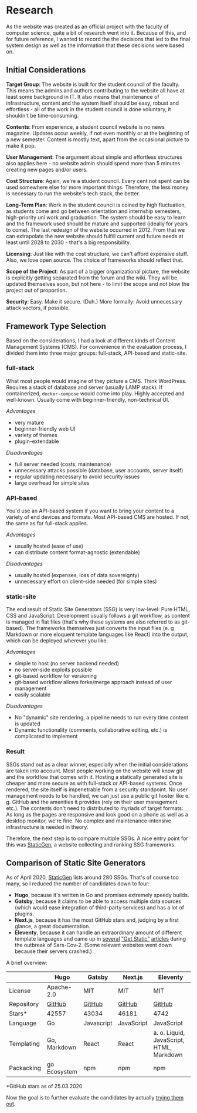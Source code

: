 # Research

As the website was created as an official project with the faculty of computer
science, quite a bit of research went into it. Because of this, and for future
reference, I wanted to record the the decisions that led to the final system
design as well as the information that these decisions were based on.

## Initial Considerations

**Target Group**: The website is built for the student council of the faculty.
This means the admins and authors contributing to the website all have at least
some background in IT. It also means that maintenance of infrastructure,
content and the system itself should be easy, robust and effortless - all of the
work in the student council is done voluntary, it shouldn't be time-consuming.

**Contents**: From experience, a student council website is no news magazine.
Updates occur weekly, if not even monthly or at the beginning of a new semester.
Content is mostly text, apart from the occasional picture to make it pop.

**User Management**: The argument about simple and effortless structures also
applies here - no website admin should spend more than 5 minutes creating new
pages and/or users.

**Cost Structure**: Again, we're a student council. Every cent not spent can be
used somewhere else for more important things. Therefore, the less money is
necessary to run the website's tech stack, the better.

**Long-Term Plan**: Work in the student council is coined by high fluctuation,
as students come and go between orientation and internship semesters,
high-priority uni work and graduation. The system should be easy to learn and
the framework used should be mature and supported (ideally for years to come).
The last redesign of the website occurred in 2012. From that we can extrapolate
the new website should fulfill current and future needs at least until 2028 to
2030 - that's a big responsibility.

**Licensing**: Just like with the cost structure, we can't afford expensive
stuff. Also, we love open source. The choice of frameworks should reflect that.

**Scope of the Project**: As part of a bigger organizational picture, the
website is explicitly getting separated from the forum and the wiki. They will
be updated themselves soon, but not here - to limit the scope and not blow the
project out of proportion.

**Security**: Easy. Make it secure. (Duh.) More formally: Avoid unnecessary
attack vectors, if possible.

## Framework Type Selection

Based on the considerations, I had a look at different kinds of Content
Management Systems (CMS). For convenience in the evaluation process, I divided
them into three major groups: full-stack, API-based and static-site.

### full-stack

What most people would imagine of they picture a CMS. Think WordPress. Requires
a stack of database and server (usually LAMP stack). If containerized,
`docker-compose` would come into play. Highly accepted and well-known. Usually
come with beginner-friendly, non-technical UI.

*Advantages*

* very mature
* beginner-friendly web UI
* variety of themes
* plugin-extendable

*Disadvantages*

* full server needed (costs, maintenance)
* unnecessary attacks possible (database, user accounts, server itself)
* regular updating necessary to avoid security issues
* large overhead for simple sites

### API-based

You'd use an API-based system if you want to bring your content to a variety of
end devices and formats. Most API-based CMS are hosted. If not, the same as for
full-stack applies.

*Advantages*

* usually hosted (ease of use)
* can distribute content format-agnostic (extendable)

*Disadvantages*

* usually hosted (expenses, loss of data sovereignty)
* unnecessary effort on client-side needed (for simple sites)

### static-site

The end result of Static Site Generators (SSG) is very low-level: Pure HTML, CSS
and JavaScript. Development usually follows a git workflow, as content is
managed in flat files (that's why these systems are also referred to as
git-based). The frameworks themselves just converts the input files (e. g
Markdown or more eloquent template languages like React) into the output, which
can be deployed wherever you like.

*Advantages*

* simple to host (no server backend needed)
* no server-side exploits possible
* git-based workflow for versioning
* git-based workflow allows forke/merge approach instead of user management
* easily scalable

*Disadvantages*

* No "dynamic" site rendering, a pipeline needs to run every time content is
  updated
* Dynamic functionality (comments, collaborative editing, etc.) is complicated
  to implement

### Result

SSGs stand out as a clear winner, especially when the initial considerations are
taken into account. Most people working on the website will know git and the
workflow that comes with it. Hosting a statically generated site is cheaper and
more secure as with full-stack or API-based systems. Once rendered, the site
itself is impenetrable from a security standpoint. No user management needs to
be handled, we can just use a public git hoster like e. g. GitHub and the
amenities it provides (rely on their user management etc.). The contents don't
need to distributed to myriads of target formats: As long as the pages are
responsive and look good on a phone as well as a desktop monitor, we're fine. No
complex and maintenance-intensive infrastructure is needed in theory.

Therefore, the next step is to compare multiple SSGs. A nice entry point for
this was [StaticGen](https://www.staticgen.com/), a website collecting and
ranking SSG frameworks.

## Comparison of Static Site Generators

As of April 2020, [StaticGen](https://www.staticgen.com/) lists around 280 SSGs.
That's of course too many, so I reduced the number of candidates down to four:

* **Hugo**, because it's written in Go and promises extremely speedy builds.
* **Gatsby**, because it claims to be able to access multiple data sources
  (which would ease integration of third-party services) and has a lot of
  plugins.
* **Next.js**, because it has the most GitHub stars and, judging by a first
  glance, a great documentation.
* **Eleventy**, because it can handle an extraordinary amount of different
  template languages and came up in
  [several](https://t3n.de/news/krisenmodus-sollten-websites-1266878/)
  ["Get Static"](https://meyerweb.com/eric/thoughts/2020/03/22/get-static/)
  [articles](https://github.com/maxboeck/emergency-site)
  during the outbreak of Sars-Cov-2. (Some relevant websites went down because
  their servers crashed.)

A brief overview:

|            | Hugo         | Gatsby     | Next.js    |Eleventy       |
|------------|--------------|------------|------------|---------------|
| License    | Apache-2.0   | MIT        | MIT        | MIT           |
| Repository | [GitHub](https://github.com/gohugoio/hugo) | [GitHub](https://github.com/gatsbyjs/gatsby) | [GitHub](https://github.com/zeit/next.js) | [GitHub](https://github.com/11ty/eleventy) |
| Stars*     | 42557        | 43034      | 46181      | 4742          |
| Language   | Go           | Javascript | JavaScript | JavaScript    |
| Templating | Go, Markdown | React      | React      | a. o. Liquid, JavaScript, HTML, Markdown |
| Packacking | go Ecosystem | npm        | npm        | npm           |

*GitHub stars as of 25.03.2020

Now the goal is to further evaluate the candidates by actually
[trying them out](./evaluation.md).
